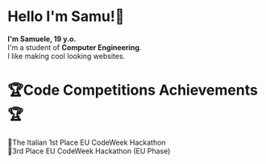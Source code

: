 # Hello I'm Samu!🌹

**I'm Samuele, 19 y.o.**<br>
I'm a student of **Computer Engineering**.<br>
I like making cool looking websites.<br>


# 🏆Code Competitions Achievements 🏆 <br>
🥇The Italian 1st Place EU CodeWeek Hackathon <br>
🥉3rd Place EU CodeWeek Hackathon (EU Phase)<br>
    

<!--
**SamueleStabile/SamueleStabile** is a ✨ _special_ ✨ repository because its `README.md` (this file) appears on your GitHub profile.

Here are some ideas to get you started:

- 🔭 I’m currently working on ...
- 🌱 I’m currently learning ...
- 👯 I’m looking to collaborate on ...
- 🤔 I’m looking for help with ...
- 💬 Ask me about ...
- 📫 How to reach me: ...
- 😄 Pronouns: ...
- ⚡ Fun fact: ...
-->
